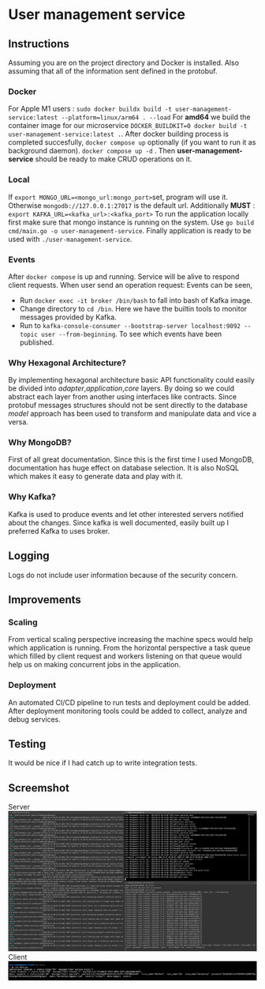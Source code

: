 # User management service

## Instructions

Assuming you are on the project directory and Docker is installed.
Also assuming that all of the information sent defined in the protobuf.

### Docker

For Apple M1 users :
`sudo docker buildx build -t user-management-service:latest --platform=linux/arm64 . --load`
For **amd64** we build the container image for our microservice
`DOCKER_BUILDKIT=0 docker build -t user-management-service:latest .`.
After docker building process is completed succesfully,
`docker compose up`
optionally (if you want to run it as background daemon).
`docker compose up -d` .
Then **user-management-service** should be ready to make CRUD operations on it.

### Local

If `export MONGO_URL=<mongo_url:mongo_port>`set, program will use it. Otherwise `mongodb://127.0.0.1:27017` is the default url.
Additionally **MUST** :
`export KAFKA_URL=<kafka_url>:<kafka_port>`
To run the application locally first make sure that mongo instance is running on the system.
Use `go build cmd/main.go -o user-management-service`.
Finally application is ready to be used with `./user-management-service`.

### Events

After `docker compose` is up and running. Service will be alive to respond client requests. When user send an operation request:
Events can be seen,

- Run `docker exec -it broker /bin/bash` to fall into bash of Kafka image.
- Change directory to `cd /bin`. Here we have the builtin tools to monitor messages provided by Kafka.
- Run to `kafka-console-consumer --bootstrap-server localhost:9092 --topic user --from-beginning`. To see which events have been published.

### Why Hexagonal Architecture?

By implementing hexagonal architecture basic API functionality could easily be divided into _adapter_,_application_,_core_ layers. By doing so we could abstract each layer from another using interfaces like contracts. Since protobuf messages structures should not be sent directly to the database _model_ approach has been used to transform and manipulate data and vice a versa.

### Why MongoDB?

First of all great documentation. Since this is the first time I used MongoDB, documentation has huge effect on database selection. It is also NoSQL which makes it easy to generate data and play with it.

### Why Kafka?

Kafka is used to produce events and let other interested servers notified about the changes. Since kafka is well documented, easily built up I preferred Kafka to uses broker.

## Logging

Logs do not include user information because of the security concern.

## Improvements

### Scaling

From vertical scaling perspective increasing the machine specs would help which application is running. From the horizontal perspective a task queue which filled by client request and workers listening on that queue would help us on making concurrent jobs in the application.

### Deployment

An automated CI/CD pipeline to run tests and deployment could be added. After deployment monitoring tools could be added to collect, analyze and debug services.

## Testing

It would be nice if I had catch up to write integration tests.

## Screemshot

Server
![plot](resources/Screenshot%202023-03-22%20at%2009.18.25.png)
Client
![plot](resources/Screenshot%202023-03-22%20at%2009.14.25.png)
